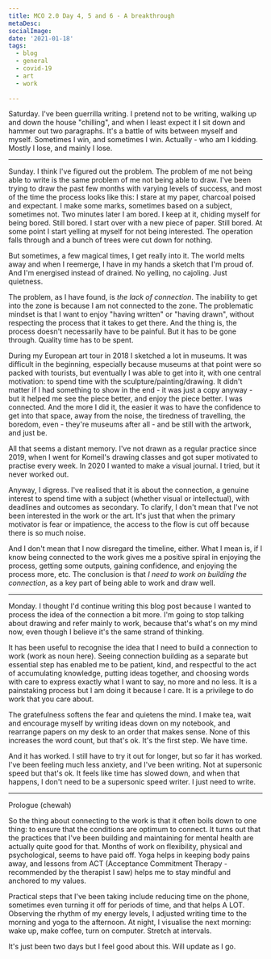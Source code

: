 ```yaml
---
title: MCO 2.0 Day 4, 5 and 6 - A breakthrough
metaDesc: 
socialImage:  
date: '2021-01-18'
tags:
  - blog
  - general
  - covid-19
  - art
  - work
  
--- 
```


Saturday. I've been guerrilla writing. I pretend not to be writing, walking up and down the house "chilling", and when I least expect it I sit down and hammer out two paragraphs. It's a battle of wits between myself and myself. Sometimes I win, and sometimes I win. Actually - who am I kidding. Mostly I lose, and mainly I lose. 

---

Sunday. I think I've figured out the problem. The problem of me not being able to write is the same problem of me not being able to draw. I've been trying to draw the past few months with varying levels of success, and most of the time the process looks like this: I stare at my paper, charcoal poised and expectant. I make some marks, sometimes based on a subject, sometimes not. Two minutes later I am bored. I keep at it, chiding myself for being bored. Still bored. I start over with a new piece of paper. Still bored. At some point I start yelling at myself for not being interested. The operation falls through and a bunch of trees were cut down for nothing. 

But sometimes, a few magical times, I get really into it. The world melts away and when I reemerge, I have in my hands a sketch that I'm proud of. And I'm energised instead of drained. No yelling, no cajoling. Just quietness. 

The problem, as I have found, is *the lack of connection*. The inability to get into the zone is because I am not connected to the zone. The problematic mindset is that I want to enjoy "having written" or "having drawn", without respecting the process that it takes to get there. And the thing is, the process doesn't necessarily have to be painful. But it has to be gone through. Quality time has to be spent. 

During my European art tour in 2018 I sketched a lot in museums. It was difficult in the beginning, especially because museums at that point were so packed with tourists, but eventually I was able to get into it, with one central motivation: to spend time with the sculpture/painting/drawing. It didn't matter if I had something to show in the end - it was just a copy anyway - but it helped me see the piece better, and enjoy the piece better. I was connected. And the more I did it, the easier it was to have the confidence to get into that space, away from the noise, the tiredness of travelling, the boredom, even - they're museums after all - and be still with the artwork, and just be. 

All that seems a distant memory. I've not drawn as a regular practice since 2019, when I went for Komeil's drawing classes and got super motivated to practise every week. In 2020 I wanted to make a visual journal. I tried, but it never worked out. 

Anyway, I digress. I've realised that it is about the connection, a genuine interest to spend time with a subject (whether visual or intellectual), with deadlines and outcomes as secondary. To clarify, I don't mean that I've not been interested in the work or the art. It's just that when the primary motivator is fear or impatience, the access to the flow is cut off because there is so much noise. 

And I don't mean that I now disregard the timeline, either. What I mean is, if I know being connected to the work gives me a positive spiral in enjoying the process, getting some outputs, gaining confidence, and enjoying the process more, etc. The conclusion is that *I need to work on building the connection*, as a key part of being able to work and draw well. 

---

Monday. I thought I'd continue writing this blog post because I wanted to process the idea of the connection a bit more. I'm going to stop talking about drawing and refer mainly to work, because that's what's on my mind now, even though I believe it's the same strand of thinking.

It has been useful to recognise the idea that I need to build a connection to work (work as noun here). Seeing connection building as a separate but essential step has enabled me to be patient, kind, and respectful to the act of accumulating knowledge, putting ideas together, and choosing words with care to express exactly what I want to say, no more and no less. It is a painstaking process but I am doing it because I care. It is a privilege to do work that you care about. 

The gratefulness softens the fear and quietens the mind. I make tea, wait and encourage myself by writing ideas down on my notebook, and rearrange papers on my desk to an order that makes sense. None of this increases the word count, but that's ok. It's the first step. We have time.

And it has worked. I still have to try it out for longer, but so far it has worked. I've been feeling much less anxiety, and I've been writing. Not at supersonic speed but that's ok. It feels like time has slowed down, and when that happens, I don't need to be a supersonic speed writer. I just need to write.   

---    

Prologue (chewah)

So the thing about connecting to the work is that it often boils down to one thing: to ensure that the conditions are optimum to connect. It turns out that the practices that I've been building and maintaining for mental health are actually quite good for that. Months of work on flexibility, physical and psychological, seems to have paid off. Yoga helps in keeping body pains away, and lessons from ACT (Acceptance Commitment Therapy - recommended by the therapist I saw) helps me to stay mindful and anchored to my values. 

Practical steps that I've been taking include reducing time on the phone, sometimes even turning it off for periods of time, and that helps A LOT. Observing the rhythm of my energy levels, I adjusted writing time to the morning and yoga to the afternoon. At night, I visualise the next morning: wake up, make coffee, turn on computer. Stretch at intervals. 

It's just been two days but I feel good about this. Will update as I go. 
